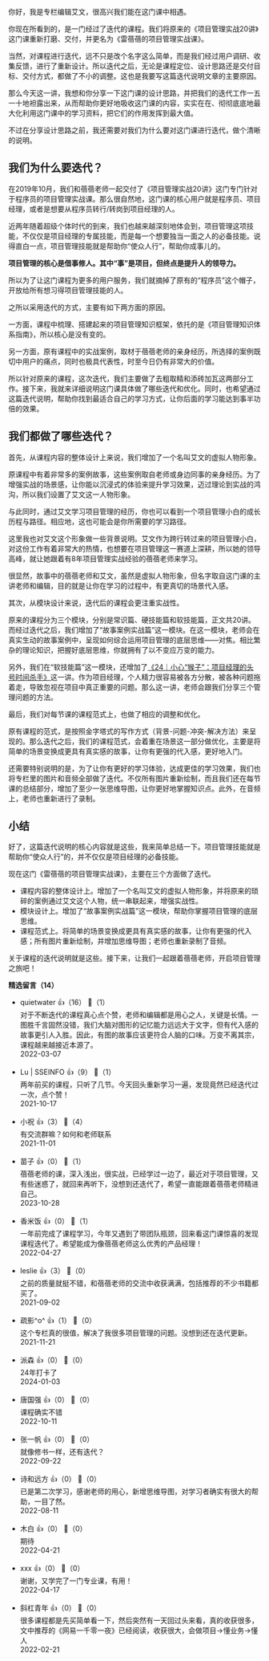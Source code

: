 你好，我是专栏编辑艾文，很高兴我们能在这门课中相遇。

你现在所看到的，是一门经过了迭代的课程。我们将原来的《项目管理实战20讲》这门课重新打磨、交付，并更名为《雷蓓蓓的项目管理实战课》。

当然，对课程进行迭代，远不只是改个名字这么简单，而是我们经过用户调研、收集反馈，进行了重新设计。所以迭代之后，无论是课程定位、设计思路还是交付目标、交付方式，都做了不小的调整。这也是我要写这篇迭代说明文章的主要原因。

那么今天这一讲，我想和你分享一下这门课的设计思路，并把我们的迭代工作一五一十地袒露出来，从而帮助你更好地吸收这门课的内容，实实在在、彻彻底底地最大化利用这门课中的学习资料，把它们的作用发挥到最大值。

不过在分享设计思路之前，我还需要对我们为什么要对这门课进行迭代，做个清晰的说明。

## 我们为什么要迭代？

在2019年10月，我们和蓓蓓老师一起交付了《项目管理实战20讲》这门专门针对于程序员的项目管理实战课。那么很自然地，这门课的核心用户就是程序员、项目经理，或者是想要从程序员转行/转岗到项目经理的人。

近两年随着超级个体时代的到来，我们也越来越深刻地体会到，项目管理这项技能，不仅仅是项目经理的专属技能，而是每一个想要独当一面之人的必备技能。说得直白一点，项目管理技能就是帮助你“使众人行”，帮助你成事儿的。

**项目管理的核心是借事修人。其中“事”是项目，但终点是提升人的领导力。**

所以为了让这门课程为更多的用户服务，我们就摘掉了原有的“程序员”这个帽子，开放给所有想习得项目管理技能的人。

之所以采用迭代的方式，主要有如下两方面的原因。

一方面，课程中梳理、搭建起来的项目管理知识框架，依托的是《项目管理知识体系指南》，所以核心是没有变的。

另一方面，原有课程中的实战案例，取材于蓓蓓老师的亲身经历，所选择的案例既切中用户的痛点，同时也极具代表性，时至今日仍有非常大的价值。

所以针对原来的课程，这次迭代，我们主要做了去粗取精和添砖加瓦这两部分工作。接下来，我就来详细说明这门课具体做了哪些迭代和优化。同时，也希望通过这篇迭代说明，帮助你找到最适合自己的学习方式，让你后面的学习能达到事半功倍的效果。

## 我们都做了哪些迭代？

首先，从课程内容的整体设计上来说，我们增加了一个名叫艾文的虚拟人物形象。

原课程中有着非常多的案例故事，这些案例取自老师或身边同事的亲身经历。为了增强实战的场景感，让你能以沉浸式的体验来提升学习效果，迈过理论到实战的鸿沟，所以我们设置了艾文这一人物形象。

与此同时，通过艾文学习项目管理的经历，你也可以看到一个项目管理小白的成长历程与路径。相应地，这也可能会是你所需要的学习路径。

这里我也对艾文这个形象做一些背景说明。艾文作为跨行转过来的项目管理小白，对这份工作有着非常大的热情，也想要在项目管理这一赛道上深耕，所以她的领导高峰，就让她跟着有8年项目管理实战经验的蓓蓓老师来学习。

很显然，故事中的蓓蓓老师和艾文，虽然是虚拟人物形象，但名字取自这门课的主讲老师和编辑，目的就是让你在学习的过程中，有更真切的场景代入感。

其次，从模块设计来说，迭代后的课程会更注重实战性。

原来的课程分为三个模块，分别是常识篇、硬技能篇和软技能篇，正文共20讲。而经过迭代之后，我们增加了“故事案例实战篇”这一模块。在这一模块，老师会在真实生动的故事案例中，呈现如何综合运用项目管理的底层思维——对焦。相比繁杂的理论知识，把握好底层思维，你就拥有了以不变应万变的能力。

另外，我们在“软技能篇”这一模块，还增加了[《24｜小心“猴子”：项目经理的头号时间杀手》](http://https://time.geekbang.org/column/article/410447)这一讲。作为项目经理，个人精力很容易被各方分散，被各种问题拖着走，导致忽视在项目中真正重要的问题。那么这一讲，老师会跟我们分享三个管理问题的方法。

最后，我们对每节课的课程范式上，也做了相应的调整和优化。

原有课程的范式，是按照金字塔式的写作方式（背景-问题-冲突-解决方法）来呈现的。那么迭代之后，我们的课程范式，会着重在场景这一部分做优化，主要是将简单的场景变换成更具有真实感的故事，让你有更强的代入感，更好地入门。

还需要特别说明的是，为了让你有更好的学习体验，达成更佳的学习效果，我们也将专栏里的图片和音频全部做了迭代。不仅所有图片重新绘制，而且我们还在每节课的总结部分，增加了至少一张思维导图，让你更好地掌握知识点。此外，在音频上，老师也重新进行了录制。

## 小结

好了，这篇迭代说明的核心内容就是这些，我来简单总结一下。项目管理技能就是帮助你“使众人行”的，并不仅仅是项目经理的必备技能。

现在这门《雷蓓蓓的项目管理实战课》，主要在三个方面做了迭代。

- 课程内容的整体设计上。增加了一个名叫艾文的虚拟人物形象，并将原来的琐碎的案例通过艾文这个人物，统一串联起来，增强实战性。
- 模块设计上。增加了“故事案例实战篇”这一模块，帮助你掌握项目管理的底层思维。
- 课程范式上。将简单的场景变换成更具有真实感的故事，让你有更强的代入感；所有图片重新绘制，并增加思维导图；老师也重新录制了音频。

关于课程的迭代说明就是这些。接下来，让我们一起跟着蓓蓓老师，开启项目管理之旅吧！
<div><strong>精选留言（14）</strong></div><ul>
<li><span>quietwater</span> 👍（16） 💬（1）<div>对于不断迭代的课程真心点个赞，老师和编辑都是用心之人，关键是长情。一图胜千言固然没错，我们大脑对图形的记忆能力远远大于文字，但有代入感的故事更引人入胜。因此，有图的故事应该更符合人脑的口味。万变不离其宗，课程越来越接近本源了。</div>2022-03-07</li><br/><li><span>Lu | SSEINFO</span> 👍（9） 💬（1）<div>两年前买的课程，只听了几节。今天回头重新学习一遍，发现竟然已经迭代过一次，点个赞！</div>2021-10-17</li><br/><li><span>小祝</span> 👍（3） 💬（4）<div>有交流群嘛？如何和老师联系
</div>2021-11-01</li><br/><li><span>苗子</span> 👍（0） 💬（1）<div>蓓蓓老师的课，深入浅出，很实战，已经学过一边了，最近对于项目管理，又有些迷惑了，就回来再听下，没想到还迭代了，希望一直能跟着蓓蓓老师精进自己。</div>2023-10-28</li><br/><li><span>香米饭</span> 👍（0） 💬（1）<div>一年前完成了课程学习，今年又遇到了带团队瓶颈，回来看这门课惊喜的发现课程迭代了。希望能成为像蓓蓓老师这么优秀的产品经理！</div>2022-04-27</li><br/><li><span>leslie</span> 👍（3） 💬（0）<div>之前的质量就挺不错，和蓓蓓老师的交流中收获满满，包括推荐的不少书籍都买了。</div>2021-09-02</li><br/><li><span>疏影^o^</span> 👍（1） 💬（0）<div>这个专栏真的很值，解决了我很多项目管理的问题。没想到还在迭代更新。</div>2021-11-21</li><br/><li><span>派森</span> 👍（0） 💬（0）<div>24年打卡了</div>2024-01-03</li><br/><li><span>唐国强</span> 👍（0） 💬（0）<div>课程确实不错</div>2022-10-11</li><br/><li><span>张一帆</span> 👍（0） 💬（0）<div>就像修书一样，还有迭代？</div>2022-09-22</li><br/><li><span>诗和远方</span> 👍（0） 💬（0）<div>已是第二次学习，感谢老师的用心，新增思维导图，对学习者确实有很大的帮助，一目了然。</div>2022-08-11</li><br/><li><span>木白</span> 👍（0） 💬（0）<div>期待</div>2022-04-21</li><br/><li><span>xxx</span> 👍（0） 💬（0）<div>谢谢，又学完了一门专业课，有用！</div>2022-04-17</li><br/><li><span>斜杠青年</span> 👍（0） 💬（0）<div>很多课程都是先买简单看一下，然后突然有一天回过头来看，真的收获很多，文中推荐的《网易一千零一夜》已经阅读，收获很大，会做项目-&gt;懂业务-&gt;懂人</div>2022-02-21</li><br/>
</ul>